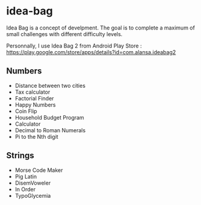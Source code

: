 # idea-bag

Idea Bag is a concept of develpment. The goal is to complete a maximum of small challenges with different difficulty levels.

Personnally, I use Idea Bag 2 from Android Play Store : https://play.google.com/store/apps/details?id=com.alansa.ideabag2 

## Numbers
* Distance between two cities
* Tax calculator
* Factorial Finder
* Happy Numbers
* Coin Flip
* Household Budget Program
* Calculator
* Decimal to Roman Numerals
* Pi to the Nth digit

## Strings
* Morse Code Maker
* Pig Latin
* DisemVoweler
* In Order
* TypoGlycemia
